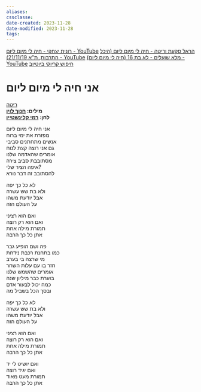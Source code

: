 ```yaml
---
aliases: 
cssclasse: 
date-created: 2023-11-28
date-modified: 2023-11-28
tags: 
---
```

[רונית יצחקי - חיה לי מיום ליום - YouTube](https://www.youtube.com/watch?v=K0ukX9qe974)
[הראל סקעת וריטה - חיה לי מיום ליום (היכל התרבות, ת"א 21/11/19) - YouTube](https://www.youtube.com/watch?v=x_nrxUq7-lc)
[מלא שועלים - לא בת 16 (חיה לי מיום ליום) - YouTube](https://www.youtube.com/watch?v=adRuVh0dgM8)
[חיפוש קריוקי ביוטיוב](https://www.youtube.com/results?search_query=חיה+לי+מיום+ליום+קריוקי+-%22PIANO+l+NATI%22)

# אני חיה לי מיום ליום

[ריטה](https://shironet.mako.co.il/artist?prfid=905&lang=1)  
**מילים: [חנוך לוין](https://shironet.mako.co.il/artist?prfid=416&lang=1)**  
**לחן: [רמי קלינשטיין](https://shironet.mako.co.il/artist?prfid=920&lang=1)**  

אני חיה לי מיום ליום  
מפזרת את ימי ברוח  
אנשים מתחתנים סביבי  
גם אני רוצה קצת לנוח  
אומרים שהאדמה שלנו  
מסתובבת סביב צירה  
איפה הציר שלי?  
להסתובב זה דבר נורא  
	
לא כל כך יפה  
ולא בת שש עשרה  
אבל יודעת משהו  
על העולם הזה  
	
ואם הוא רציני  
ואם הוא רק רוצה  
תמורת מילה אחת  
אתן כל כך הרבה  
	
פה ושם הופיע גבר  
כמו בתחנת רכבת נידחת  
מי שרצה בי בערב  
חזר בו עם עלות השחר  
אומרים שהשמש שלנו  
בוערת כבר מיליון שנה  
כמה יכול לבעור אדם  
ובסך הכל בשביל מה  
	
לא כל כך יפה  
ולא בת שש עשרה  
אבל יודעת משהו  
על העולם הזה  
	
ואם הוא רציני  
ואם הוא רק רוצה  
תמורת מילה אחת  
אתן כל כך הרבה  
	
ואם יושיט לי יד  
ואם יגיד רוצה  
תמורת מעט מאוד  
אתן כל כך הרבה
